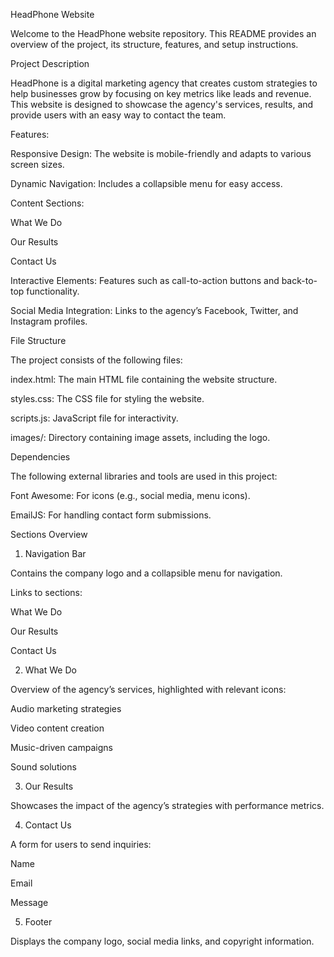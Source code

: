 HeadPhone Website

Welcome to the HeadPhone website repository. This README provides an overview of the project, its structure, features, and setup instructions.

Project Description

HeadPhone is a digital marketing agency that creates custom strategies to help businesses grow by focusing on key metrics like leads and revenue. This website is designed to showcase the agency's services, results, and provide users with an easy way to contact the team.

Features:

Responsive Design: The website is mobile-friendly and adapts to various screen sizes.

Dynamic Navigation: Includes a collapsible menu for easy access.

Content Sections:

What We Do

Our Results

Contact Us

Interactive Elements: Features such as call-to-action buttons and back-to-top functionality.

Social Media Integration: Links to the agency’s Facebook, Twitter, and Instagram profiles.

File Structure

The project consists of the following files:

index.html: The main HTML file containing the website structure.

styles.css: The CSS file for styling the website.

scripts.js: JavaScript file for interactivity.

images/: Directory containing image assets, including the logo.

Dependencies

The following external libraries and tools are used in this project:

Font Awesome: For icons (e.g., social media, menu icons).

EmailJS: For handling contact form submissions.

Sections Overview

1. Navigation Bar

Contains the company logo and a collapsible menu for navigation.

Links to sections:

What We Do

Our Results

Contact Us

2. What We Do

Overview of the agency’s services, highlighted with relevant icons:

Audio marketing strategies

Video content creation

Music-driven campaigns

Sound solutions

3. Our Results

Showcases the impact of the agency’s strategies with performance metrics.

4. Contact Us

A form for users to send inquiries:

Name

Email

Message

5. Footer

Displays the company logo, social media links, and copyright information.